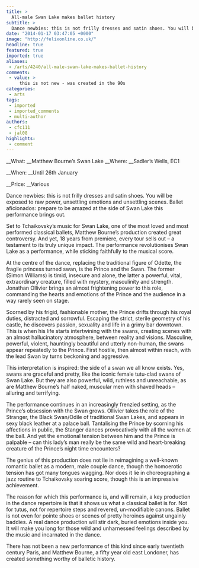 ```yaml
---
title: >
  All-male Swan Lake makes ballet history
subtitle: >
  Dance newbies: this is not frilly dresses and satin shoes. You will be exposed to raw power, unsettling emotions and unsettling scenes.
date: "2014-01-17 03:47:05 +0000"
image: "http://felixonline.co.uk/"
headline: true
featured: true
imported: true
aliases:
 - /arts/4240/all-male-swan-lake-makes-ballet-history
comments:
 - value: >
     this is not new - was created in the 90s
categories:
 - arts
tags:
 - imported
 - imported_comments
 - multi-author
authors:
 - cfc111
 - jal08
highlights:
 - comment
---
```


__What: __Matthew Bourne’s Swan Lake __Where: __Sadler’s Wells, EC1

__When: __Until 26th January

__Price: __Various

Dance newbies: this is not frilly dresses and satin shoes. You will be exposed to raw power, unsettling emotions and unsettling scenes. Ballet aficionados: prepare to be amazed at the side of Swan Lake this performance brings out.

Set to Tchaikovsky’s music for Swan Lake, one of the most loved and most performed classical ballets, Matthew Bourne’s production created great controversy. And yet, 18 years from premiere, every tour sells out – a testament to its truly unique impact. The performance revolutionises Swan Lake as a performance, while sticking faithfully to the musical score.

At the centre of the dance, replacing the traditional figure of Odette, the fragile princess turned swan, is the Prince and the Swan. The former (Simon Williams) is timid, insecure and alone, the latter a powerful, vital, extraordinary creature, filled with mystery, masculinity and strength. Jonathan Ollivier brings an almost frightening power to this role, commanding the hearts and emotions of the Prince and the audience in a way rarely seen on stage.

Scorned by his frigid, fashionable mother, the Prince drifts through his royal duties, distracted and sorrowful. Escaping the strict, sterile geometry of his castle, he discovers passion, sexuality and life in a grimy bar downtown. This is when his life starts intertwining with the swans, creating scenes with an almost hallucinatory atmosphere, between reality and visions. Masculine, powerful, violent, hauntingly beautiful and utterly non-human, the swans appear repeatedly to the Prince. First hostile, then almost within reach, with the lead Swan by turns beckoning and aggressive.

This interpretation is inspired: the side of a swan we all know exists. Yes, swans are graceful and pretty, like the iconic female tutu-clad swans of Swan Lake. But they are also powerful, wild, ruthless and unreachable, as are Matthew Bourne’s half naked, muscular men with shaved heads – alluring and terrifying.

The performance continues in an increasingly frenzied setting, as the Prince’s obsession with the Swan grows. Ollivier takes the role of the Stranger, the Black Swan/Odile of traditional Swan Lakes, and appears in sexy black leather at a palace ball. Tantalising the Prince by scorning his affections in public, the Stanger dances provocatively with all the women at the ball. And yet the emotional tension between him and the Prince is palpable – can this lady’s man really be the same wild and heart-breaking creature of the Prince’s night time encounters?

The genius of this production does not lie in reimagining a well-known romantic ballet as a modern, male couple dance, though the homoerotic tension has got many tongues wagging. Nor does it lie in choreographing a jazz routine to Tchaikovsky soaring score, though this is an impressive achievement.

The reason for which this performance is, and will remain, a key production in the dance repertoire is that it shows us what a classical ballet is for. Not for tutus, not for repertoire steps and revered, un-modifiable canons. Ballet is not even for pointe shoes or scenes of pretty heroines against ungainly baddies. A real dance production will stir dark, buried emotions inside you. It will make you long for those wild and unharnessed feelings described by the music and incarnated in the dance.

There has not been a new performance of this kind since early twentieth century Paris, and Matthew Bourne, a fifty year old east Londoner, has created something worthy of balletic history.
